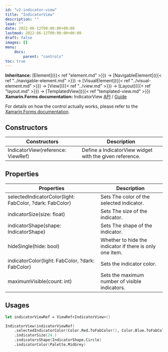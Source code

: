 ```yaml
---
id: "v2-indicator-view"
title: "IndicatorView"
description: ""
lead: ""
date: 2022-06-12T00:00:00+00:00
lastmod: 2022-06-12T00:00:00+00:00
draft: false
images: []
menu:
    docs:
        parent: "controls"
toc: true
---
```


**Inheritance:** [Element]({{< ref "element.md" >}}) -> [NavigableElement]({{< ref "../navigable-element.md" >}}) -> [VisualElement]({{< ref "../visual-element.md" >}}) -> [View]({{< ref "../view.md" >}}) -> [Layout]({{< ref "layout.md" >}}) -> [TemplatedView]({{< ref "templated-view.md" >}})  
**Xamarin.Forms documentation:** IndicatorView [API](https://docs.microsoft.com/en-us/dotnet/api/xamarin.forms.indicatorview) / [Guide](https://docs.microsoft.com/en-us/xamarin/xamarin-forms/user-interface/indicatorview)

For details on how the control actually works, please refer to the [Xamarin.Forms documentation](https://docs.microsoft.com/en-us/xamarin/xamarin-forms/user-interface/indicatorview).

## Constructors

| Constructors | Description |
|--|--|
| IndicatorView(reference: ViewRef<IndicatorView>) | Define a IndicatorView widget with the given reference. |

## Properties

| Properties | Description |
|--|--|
| selectedIndicatorColor(light: FabColor, ?dark: FabColor) | Sets The color of the selected indicator. |
| indicatorSize(size: float) | Sets The size of the indicator. |
| indicatorShape(shape: IndicatorShape) | Sets The shape of the indicator. |
| hideSingle(hide: bool) | Whether to hide the indicator if there is only one item. |
| indicatorColor(light: FabColor, ?dark: FabColor) | Sets the indicator color. |
| maximumVisible(count: int) | Sets the maximum number of visible indicators. |

## Usages

```fs
let indicatorViewRef = ViewRef<IndicatorView>()

IndicatorView(indicatorViewRef)
    .selectedIndicatorColor(Color.Red.ToFabColor(), Color.Blue.ToFabColor())
    .indicatorSize(24.)
    .indicatorsShape(IndicatorShape.Circle)
    .indicatorColor(Palette.MidGrey)
```
